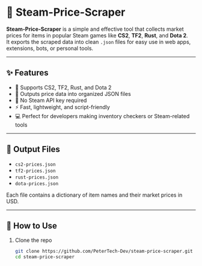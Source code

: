 # 🛒 Steam-Price-Scraper

**Steam-Price-Scraper** is a simple and effective tool that collects market prices for items in popular Steam games like **CS2**, **TF2**, **Rust**, and **Dota 2**.  
It exports the scraped data into clean `.json` files for easy use in web apps, extensions, bots, or personal tools.

---

## ✨ Features

- 🎯 Supports CS2, TF2, Rust, and Dota 2
- 💾 Outputs price data into organized JSON files
- 🔧 No Steam API key required
- ⚡ Fast, lightweight, and script-friendly
- 💻 Perfect for developers making inventory checkers or Steam-related tools

---

## 📁 Output Files

- `cs2-prices.json`
- `tf2-prices.json`
- `rust-prices.json`
- `dota-prices.json`

Each file contains a dictionary of item names and their market prices in USD.

---

## 🚀 How to Use

1. Clone the repo  
   ```bash
   git clone https://github.com/PeterTech-Dev/steam-price-scraper.git
   cd steam-price-scraper
